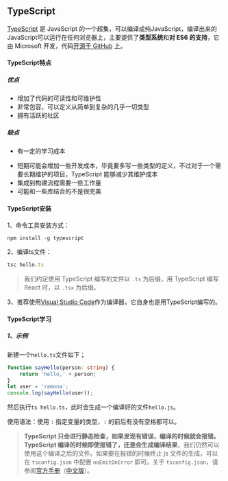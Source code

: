 ## TypeScript

[TypeScript](http://www.typescriptlang.org/) 是 JavaScript 的一个超集，可以编译成纯JavaScript，编译出来的JavaScript可以运行在任何浏览器上，主要提供了**类型系统**和**对 ES6 的支持**，它由 Microsoft 开发，代码[开源于 GitHub](https://github.com/Microsoft/TypeScript) 上。

#### TypeScript特点

##### 优点

* 增加了代码的可读性和可维护性
* 非常包容，可以定义从简单到复杂的几乎一切类型
* 拥有活跃的社区

##### 缺点

* 有一定的学习成本

- 短期可能会增加一些开发成本，毕竟要多写一些类型的定义，不过对于一个需要长期维护的项目，TypeScript 能够减少其维护成本
- 集成到构建流程需要一些工作量
- 可能和一些库结合的不是很完美

#### TypeScript安装

1、命令工具安装方式：

```js
npm install -g typescript
```

2、编译ts文件：

```js
tsc hello.ts
```

> 我们约定使用 TypeScript 编写的文件以 `.ts` 为后缀，用 TypeScript 编写 React 时，以 `.tsx` 为后缀。

3、推荐使用[Visual Studio Code](https://code.visualstudio.com/)作为编译器，它自身也是用TypeScript编写的。

#### TypeScript学习

##### 1、示例

新建一个`hello.ts`文件如下；

```ts
function sayHello(person: string) {
    return 'hello,' + person;
}
let user = 'ramona';
console.log(sayHello(user));
```

然后执行`ts hello.ts`，此时会生成一个编译好的文件`hello.js`。

使用语法：使用 `:` 指定变量的类型，`:` 的前后有没有空格都可以。

> **TypeScript 只会进行静态检查，如果发现有错误，编译的时候就会报错。TypeScript 编译的时候即使报错了，还是会生成编译结果**，我们仍然可以使用这个编译之后的文件。如果要在报错的时候终止 js 文件的生成，可以在 `tsconfig.json` 中配置 `noEmitOnError` 即可。关于 `tsconfig.json`，请参阅[官方手册](http://www.typescriptlang.org/docs/handbook/tsconfig-json.html)（[中文版](https://zhongsp.gitbooks.io/typescript-handbook/content/doc/handbook/tsconfig.json.html)）。

